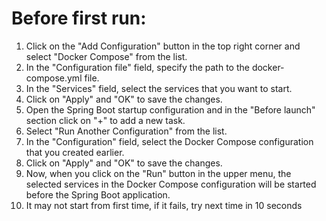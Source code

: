 <h1>Before first run:</h1>

1. Click on the "Add Configuration" button in the top right corner and select "Docker Compose" from the list.
2. In the "Configuration file" field, specify the path to the docker-compose.yml file.
3. In the "Services" field, select the services that you want to start.
4. Click on "Apply" and "OK" to save the changes.
5. Open the Spring Boot startup configuration and in the "Before launch" section click on "+" to add a new task.
6. Select "Run Another Configuration" from the list.
7. In the "Configuration" field, select the Docker Compose configuration that you created earlier.
8. Click on "Apply" and "OK" to save the changes.
9. Now, when you click on the "Run" button in the upper menu, the selected services in the Docker Compose configuration will be started before the Spring Boot application.
10. It may not start from first time, if it fails, try next time in 10 seconds